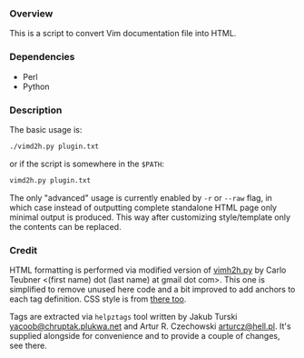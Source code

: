 ### Overview ###

This is a script to convert Vim documentation file into HTML.

### Dependencies ###

* Perl
* Python

### Description ###

The basic usage is:

```bash
./vimd2h.py plugin.txt
```

or if the script is somewhere in the `$PATH`:

```bash
vimd2h.py plugin.txt
```

The only "advanced" usage is currently enabled by `-r` or `--raw` flag, in which
case instead of outputting complete standalone HTML page only minimal output is
produced.  This way after customizing style/template only the contents can be
replaced.

### Credit ###

HTML formatting is performed via modified version of
[vimh2h.py](https://github.com/c4rlo/vimhelp/blob/master/vimh2h.py) by Carlo
Teubner <(first name) dot (last name) at gmail dot com>.  This one is simplified
to remove unused here code and a bit improved to add anchors to each tag
definition.  CSS style is from
[there too](https://github.com/c4rlo/vimhelp/blob/master/static/vimhelp.css).

Tags are extracted via `helpztags` tool written by Jakub Turski
<yacoob@chruptak.plukwa.net> and Artur R. Czechowski <arturcz@hell.pl>.  It's
supplied alongside for convenience and to provide a couple of changes, see
there.
